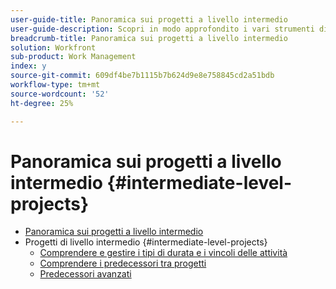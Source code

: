 ```yaml
---
user-guide-title: Panoramica sui progetti a livello intermedio
user-guide-description: Scopri in modo approfondito i vari strumenti di gestione dei progetti disponibili in Workfront, insieme ad alcuni suggerimenti e best practice per i professionisti.
breadcrumb-title: Panoramica sui progetti a livello intermedio
solution: Workfront
sub-product: Work Management
index: y
source-git-commit: 609df4be7b1115b7b624d9e8e758845cd2a51bdb
workflow-type: tm+mt
source-wordcount: '52'
ht-degree: 25%

---
```




# Panoramica sui progetti a livello intermedio {#intermediate-level-projects}

+ [Panoramica sui progetti a livello intermedio](overview.md)
+ Progetti di livello intermedio {#intermediate-level-projects}
   + [Comprendere e gestire i tipi di durata e i vincoli delle attività](understand-and-manage-duration-types-and-task-constraints.md)
   + [Comprendere i predecessori tra progetti](understand-cross-project-predecessors.md)
   + [Predecessori avanzati](advanced-predecessors.md)

